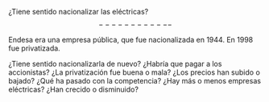 ¿Tiene sentido nacionalizar las eléctricas?
$$------------$$

Endesa era una empresa pública, que fue nacionalizada en 1944. En 1998 fue privatizada.

¿Tiene sentido nacionalizarla de nuevo?
¿Habría que pagar a los accionistas?
¿La privatización fue buena o mala? ¿Los precios han subido o bajado?
¿Qué ha pasado con la competencia? 
¿Hay más o menos empresas eléctricas? ¿Han crecido o disminuido?
